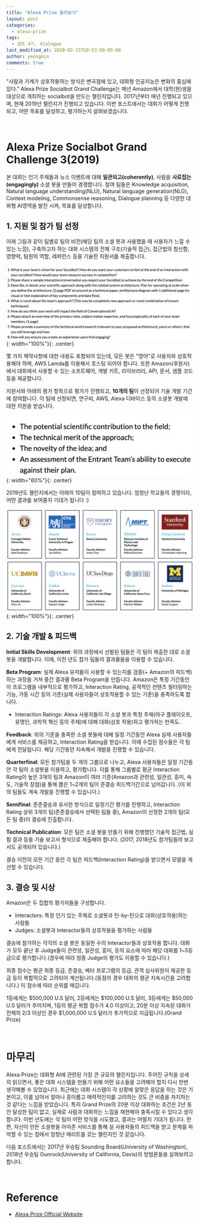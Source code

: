 ```yaml
---
title: "Alexa Prize 둘러보기"
layout: post
categories:
  - alexa-prize
tags:
  - 글또 4기, dialogue
last_modified_at: 2020-02-15T20:53:50-05:00
author: yeongmin
comments: true
---
```


"사람과 기계가 상호작용하는 방식은 변곡점에 있고, 대화형 인공지능은 변화의 중심에 있다." Alexa Prize Socialbot Grand Challenge는 매년 Amazon에서 대학(원)생을 대상으로 개최하는 socialbot을 만드는 챌린지입니다. 2017년부터 매년 진행되고 있으며, 현재 2019년 챌린지가 진행되고 있습니다. 이번 포스트에서는 대회가 어떻게 진행되고, 어떤 목표를 달성하고, 평가하는지 살펴보겠습니다.

<br>

# Alexa Prize Socialbot Grand Challenge 3(2019)

본 대회는 인기 주제들과 뉴스 이벤트에 대해 **일관되고(coherently)**, 사람을 **사로잡는(engagingly)** 소셜 봇을 만들어 경쟁합니다. 참여 팀들은 Knowledge acquisition, Natural language understanding(NLU), Natural language generation(NLG), Context modeling, Commonsense reasoning, Dialogue planning 등 다양한 대화형 AI영역을 발전 시켜, 목표를 달성합니다.

## 1. 지원 및 참가 팀 선정

아래 그림과 같이 팀별로 팀의 비전(해당 팀의 소셜 봇과 사용했을 때 사용자가 느낄 수 있는 느낌), 구축하고자 하는 대화 시스템의 전체 구조(기술적 접근), 접근법의 참신함, 영향력, 팀원의 역할, 레퍼런스 등을 기술한 지원서를 제출합니다.

![apply](/images/alexa_prize/apply.png){: width="100%"}{: .center}

몇 가지 제약사항에 대한 내용도 포함되어 있는데, 모든 봇은 "영어"로 사용자와 상호작용해야 하며, AWS Lamda를 이용해서 호스팅 되어야 합니다. 또한 Amazon(후원사)에서 대회에서 사용할 수 있는 소프트웨어, 개발 키트, 라이브러리, API, 문서, 샘플 코드 등을 제공합니다.

지원서와 아래의 평가 항목으로 평가가 진행되고, **10개의 팀**이 선정되어 기술 개발 기간에 참여합니다. 이 팀에 선정되면, 연구비, AWS, Alexa 디바이스 등의 소셜봇 개발에 대한 지원을 받습니다.

![criteria](/images/alexa_prize/criteria.png){: width="60%"}{: .center}

2019년도 챌린지에서는 아래의 10팀이 참여하고 있습니다. 엄청난 학교들의 경쟁이라, 어떤 결과를 보여줄지 기대가 됩니다 :)

![teams](/images/alexa_prize/teams.png){: width="100%"}{: .center}

## 2. 기술 개발 & 피드백

**Initial Skills Development**: 위의 과정에서 선발된 팀들은 각 팀이 제출한 대로 소셜 봇을 개발합니다. 이때, 이전 년도 참가 팀들의 결과물들을 이용할 수 있습니다.

**Beta Program**: 실제 Alexa 유저들이 사용할 수 있는지를 검증(+ Amazon의 피드백)하는 과정을 거쳐 중간 결과물 Beta Program을 만듭니다. Amazon은 특정 기간동안 이 프로그램을 내부적으로 평가하고, Interaction Rating, 공격적인 컨텐츠 필터링하는 기능, 가동 시간 등의 기준(실제 사용자들이 상호작용할 수 있는 기준)을 충족하도록 합니다.

- Interaction Ratings: Alexa 사용자들이 각 소셜 봇과 특정 주제(야구 플레이오프, 유명인, 과학적 혁신 등의 주제)에 대해 대화(상호 작용)하고 평가하는 만족도.

**Feedback**: 위의 기준을 충족한 소셜 봇들에 대해 일정 기간동안 Alexa 실제 사용자들에게 서비스를 제공하고, Interaction Rating을 받습니다. 이때 수집된 점수들은 각 팀에게 전달됩니다. 해당 기간동안 지속해서 개발을 진행할 수 있습니다.

**Quarterfinal**: 모든 참가팀을 두 개의 그룹으로 나누고, Alexa 사용자들은 일정 기간동안 각 팀의 소셜봇을 이용하고, 평가합니다. 이를 통해 그룹별로 평균 Interaction Rating이 높은 3개의 팀과 Amazon이 여러 기준(Amazon과 관련성, 일관성, 흥미, 속도, 기술적 장점)을 통해 뽑은 1~2개의 팀이 준결승 피드백기간으로 넘어갑니다. (이 외의 팀들도 계속 개발을 진행할 수 있습니다.)

**Semifinal**: 준준결승과 유사한 방식으로 일정기간 평가를 진행하고, Interaction Rating 상위 3개의 팀(준준결승에서 선택된 팀들 중), Amazon이 선정한 2개의 팀(모든 팀 중)이 결승에 진출합니다.

**Technical Publication**: 모든 팀은 소셜 봇을 만들기 위해 진행했던 기술적 접근법, 실험 결과 등을 기술 보고서 형식으로 제출해야 합니다. (2017, 2018년도 참가팀들의 보고서도 공개되어 있습니다.)

결승 이전의 모든 기간 동안 각 팀은 피드백(Interaction Rating)을 받으면서 모델을 개선할 수 있습니다.

## 3. 결승 및 시상

Amazon은 두 집합의 평가자들을 구성합니다.

- Interactors: 특정 인기 있는 주제로 소셜봇과 턴-by-턴으로 대화(상호작용)하는 사람들
- Judges: 소셜봇과 Interactor들의 상호작용을 평가하는 사람들

결승에 참가하는 각각의 소셜 봇은 동일한 수의 Interactor들과 상호작용 합니다. 대화가 모두 끝난 후 Judge들이 관련성, 일관성, 흥미, 등의 요소에 따라 해당 대화를 1~5등급으로 평가합니다.(경우에 따라 청중 Judge의 평가도 이용할 수 있습니다.)

최종 점수는 평균 최종 등급, 준결승, 베타 프로그램의 등급, 관객 심사위원이 제공한 등금 등이 복합적으로 고려되어 계산됩니다.(동점의 경우 대화의 평균 지속시간을 고려합니다.) 이 점수에 따라 순위를 매깁니다.

1등에게는 $500,000 U.S 달러, 2등에게는 $100,000 U.S 달러, 3등에게는 $50,000 U.S 달러가 주어지며, 1등의 평균 복합 점수가 4.0 이상이고, 20분 이상 지속된 대화가 전체의 2/3 이상인 경우 $1,000,000 U.S 달러가 추가적으로 지급됩니다.(Grand Prize)

<br>

# 마무리

Alexa Prize는 대화형 AI에 관련된 가장 큰 규모의 챌린지입니다. 주어진 규칙을 상세히 읽으면서, 좋은 대화 시스템을 만들기 위해 어떤 요소들을 고려해야 할지 다시 한번 생각해볼 수 있었습니다. 최근에는 대화 시스템이 각 상황에 알맞은 응답을 하는 것은 기본이고, 이를 넘어서 얼마나 흥미롭고 매력적인지를 고려하는 것도 큰 비중을 차지하는 것 같다는 느낌을 받았습니다. 특히 Grand Prize의 20분 이상 대화하는 조건은 2년 동안 달성한 팀이 없고, 실제로 사람과 대화하는 느낌을 재현해야 충족시킬 수 있다고 생각합니다. 이번 년도에는 각 팀이 어떤 방식을 시도했고, 결과는 어떨지 기대가 됩니다. 한편, 자신이 만든 소셜봇을 아마존 서비스를 통해 실 사용자들의 피드백을 받고 문제를 파악할 수 있는 점에서 엄청난 메리트를 갖는 챌린지인 것 같습니다.

다음 포스트에서는 2017년 우승팀 Sounding Board(University of Washington), 2018년 우승팀 Gunrock(University of California, Davis)의 방법론들을 살펴보려고 합니다.

<br>

# Reference

- [Alexa Prize Official Website](https://developer.amazon.com/alexaprize)
